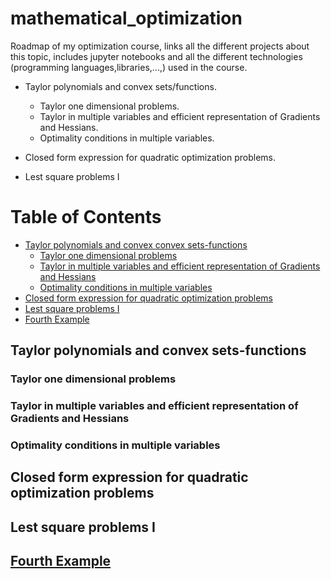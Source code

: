 # mathematical_optimization
Roadmap of my optimization course, links all the different projects about this topic, includes jupyter notebooks and all the different technologies (programming languages,libraries,...,) used in the course. 


- Taylor polynomials and convex sets/functions.
  - Taylor one dimensional problems.
  - Taylor in multiple variables and efficient representation of Gradients and Hessians.
  - Optimality conditions in multiple variables.

- Closed form expression for quadratic optimization problems.
- Lest square problems I 
# Table of Contents

- [Taylor polynomials and convex convex sets-functions](#taylor-polynomials-and-convex-sets-functions)   
  - [Taylor one dimensional problems](#taylor-one-dimensional-problems)
  - [Taylor in multiple variables and efficient representation of Gradients and Hessians](#taylor-in-multiple-variables-and-efficient-representation-of-Gradients-and-Hessians)
  - [Optimality conditions in multiple variables](#optimality-conditions-in-multiple-variables)
- [Closed form expression for quadratic optimization problems](#closed-form-expression-for-quadratic-optimization-problems)
- [Lest square problems I ](#lest-square-problems-I)  
- [Fourth Example](#fourth-examplehttpwwwfourthexamplecom)

## Taylor polynomials and convex sets-functions
### Taylor one dimensional problems
### Taylor in multiple variables and efficient representation of Gradients and Hessians
### Optimality conditions in multiple variables

## Closed form expression for quadratic optimization problems
## Lest square problems I


## [Fourth Example](http://www.fourthexample.com) 
